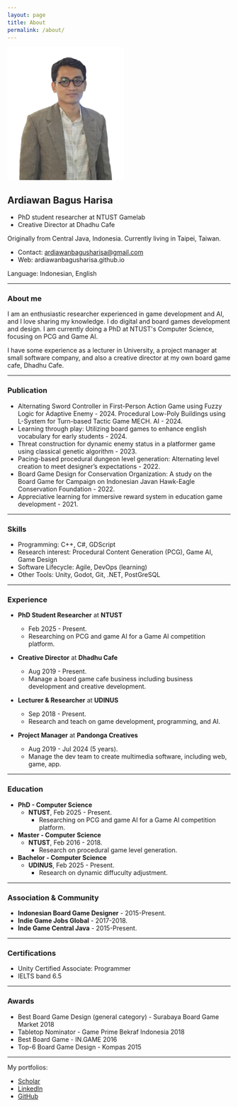 ```yaml
---
layout: page
title: About
permalink: /about/
---
```


![Harisa](/images/Harisa.webp) 

## Ardiawan Bagus Harisa  
* PhD student researcher at NTUST Gamelab  
* Creative Director at Dhadhu Cafe  

Originally from Central Java, Indonesia. Currently living in Taipei, Taiwan.  
* Contact: ardiawanbagusharisa@gmail.com 
* Web: ardiawanbagusharisa.github.io 

Language: Indonesian, English

--- 

### About me

I am an enthusiastic researcher experienced in game development and AI, and I love sharing my knowledge. I do digital and board games development and design. I am currently doing a PhD at NTUST's Computer Science, focusing on PCG and Game AI. 

I have some experience as a lecturer in University, a project manager at small software company, and also a creative director at my own board game cafe, Dhadhu Cafe.

--- 

### Publication  
* Alternating Sword Controller in First-Person Action Game using Fuzzy Logic for Adaptive Enemy - 2024. 
Procedural Low-Poly Buildings using L-System for Turn-based Tactic Game MECH. AI - 2024. 
* Learning through play: Utilizing board games to enhance english vocabulary for early students - 2024. 
* Threat construction for dynamic enemy status in a platformer game using classical genetic algorithm - 2023. 
* Pacing-based procedural dungeon level generation: Alternating level creation to meet designer’s expectations - 2022.
* Board Game Design for Conservation Organization: A study on the Board Game for Campaign on Indonesian Javan Hawk-Eagle Conservation Foundation - 2022. 
* Appreciative learning for immersive reward system in education game development - 2021.

--- 

### Skills 
* Programming: C++, C#, GDScript  
* Research interest: Procedural Content Generation (PCG), Game AI, Game Design  
* Software Lifecycle: Agile, DevOps (learning)
* Other Tools: Unity, Godot, Git, .NET, PostGreSQL

--- 

### Experience
* **PhD Student Researcher** at **NTUST** 
    * Feb 2025 - Present.
    * Researching on PCG and game AI for a Game AI competition platform. 

* **Creative Director** at **Dhadhu Cafe**  
    * Aug 2019 - Present. 
    * Manage a board game cafe business including business development and creative development. 

* **Lecturer & Researcher** at **UDINUS** 
    * Sep 2018 - Present. 
    * Research and teach on game development, programming, and AI. 

* **Project Manager** at **Pandonga Creatives**  
    * Aug 2019 - Jul 2024 (5 years). 
    * Manage the dev team to create multimedia software, including web, game, app. 

--- 

### Education 
* **PhD - Computer Science**
  * **NTUST**, Feb 2025 - Present.
    * Researching on PCG and game AI for a Game AI competition platform. 
* **Master - Computer Science**
  * **NTUST**, Feb 2016 - 2018.
    * Research on procedural game level generation. 
* **Bachelor - Computer Science**
  * **UDINUS**, Feb 2025 - Present.
    * Research on dynamic diffuculty adjustment. 

--- 

### Association & Community 
* **Indonesian Board Game Designer** - 2015-Present. 
* **Indie Game Jobs Global** - 2017-2018.
* **Inde Game Central Java** - 2015-Present. 

--- 

### Certifications 
* Unity Certified Associate: Programmer
* IELTS band 6.5

--- 

### Awards 
* Best Board Game Design (general category) - Surabaya Board Game Market 2018
* Tabletop Nominator - Game Prime Bekraf Indonesia 2018
* Best Board Game - IN.GAME 2016
* Top-6 Board Game Design - Kompas 2015

--- 

My portfolios: 
* [Scholar][Scholar]
* [LinkedIn][LinkedIn] 
* [GitHub][GitHub]

[Scholar]: https://scholar.google.com/citations?user=cnGMg2EAAAAJ&hl=en&oi=ao 
[LinkedIn]: https://www.linkedin.com/in/ardiawanbagusharisa/
[GitHub]: https://github.com/ardiawanbagusharisa 